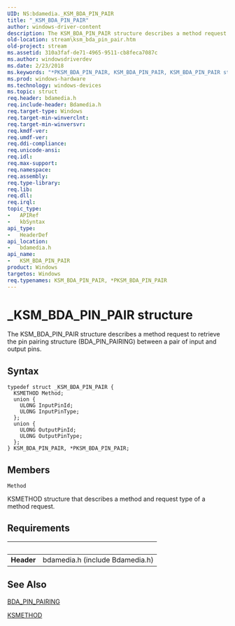```yaml
---
UID: NS:bdamedia._KSM_BDA_PIN_PAIR
title: "_KSM_BDA_PIN_PAIR"
author: windows-driver-content
description: The KSM_BDA_PIN_PAIR structure describes a method request to retrieve the pin pairing structure (BDA_PIN_PAIRING) between a pair of input and output pins.
old-location: stream\ksm_bda_pin_pair.htm
old-project: stream
ms.assetid: 310a3faf-de71-4965-9511-cb8feca7087c
ms.author: windowsdriverdev
ms.date: 2/23/2018
ms.keywords: "*PKSM_BDA_PIN_PAIR, KSM_BDA_PIN_PAIR, KSM_BDA_PIN_PAIR structure [Streaming Media Devices], PKSM_BDA_PIN_PAIR, PKSM_BDA_PIN_PAIR structure pointer [Streaming Media Devices], _KSM_BDA_PIN_PAIR, bdamedia/KSM_BDA_PIN_PAIR, bdamedia/PKSM_BDA_PIN_PAIR, bdaref_c171cffc-e7e6-432b-98ae-f198fdc20079.xml, stream.ksm_bda_pin_pair"
ms.prod: windows-hardware
ms.technology: windows-devices
ms.topic: struct
req.header: bdamedia.h
req.include-header: Bdamedia.h
req.target-type: Windows
req.target-min-winverclnt: 
req.target-min-winversvr: 
req.kmdf-ver: 
req.umdf-ver: 
req.ddi-compliance: 
req.unicode-ansi: 
req.idl: 
req.max-support: 
req.namespace: 
req.assembly: 
req.type-library: 
req.lib: 
req.dll: 
req.irql: 
topic_type:
-	APIRef
-	kbSyntax
api_type:
-	HeaderDef
api_location:
-	bdamedia.h
api_name:
-	KSM_BDA_PIN_PAIR
product: Windows
targetos: Windows
req.typenames: KSM_BDA_PIN_PAIR, *PKSM_BDA_PIN_PAIR
---
```


# _KSM_BDA_PIN_PAIR structure
The KSM_BDA_PIN_PAIR structure describes a method request to retrieve the pin pairing structure (BDA_PIN_PAIRING) between a pair of input and output pins.

## Syntax
```
typedef struct _KSM_BDA_PIN_PAIR {
  KSMETHOD Method;
  union {
    ULONG InputPinId;
    ULONG InputPinType;
  };
  union {
    ULONG OutputPinId;
    ULONG OutputPinType;
  };
} KSM_BDA_PIN_PAIR, *PKSM_BDA_PIN_PAIR;
```

## Members


`Method`

KSMETHOD structure that describes a method and request type of a method request.


## Requirements
| &nbsp; | &nbsp; |
| ---- |:---- |
| **Header** | bdamedia.h (include Bdamedia.h) |

## See Also

<a href="https://msdn.microsoft.com/library/windows/hardware/ff556544">BDA_PIN_PAIRING</a>



<a href="https://msdn.microsoft.com/library/windows/hardware/ff563398">KSMETHOD</a>